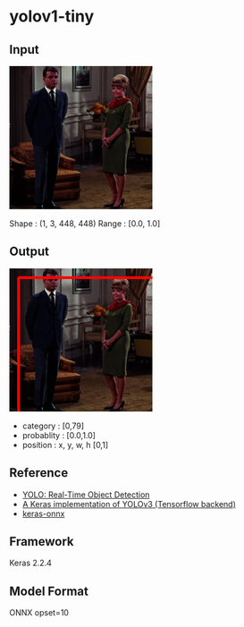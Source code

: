 # yolov1-tiny

## Input

![Input](couple.jpg)

Shape : (1, 3, 448, 448)
Range : [0.0, 1.0]

## Output

![Output](output.png)

- category : [0,79]
- probablity : [0.0,1.0]
- position : x, y, w, h [0,1]

## Reference

- [YOLO: Real-Time Object Detection](https://pjreddie.com/darknet/yolo/)
- [A Keras implementation of YOLOv3 (Tensorflow backend)](https://github.com/qqwweee/keras-yolo3)
- [keras-onnx](https://github.com/onnx/keras-onnx/tree/master/applications/yolov3)

## Framework

Keras 2.2.4

## Model Format

ONNX opset=10
